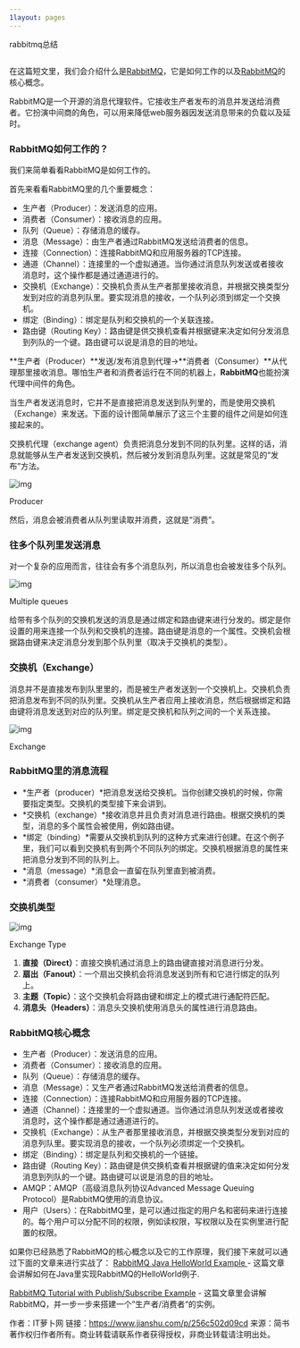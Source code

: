 ```yaml
---
1layout: pages
---
```


rabbitmq总结

```

```

在这篇短文里，我们会介绍什么是[RabbitMQ](http://www.javaguides.net/p/rabbitmq-java-tutorial-with-examples.html)，它是如何工作的以及[RabbitMQ](http://www.javaguides.net/p/rabbitmq-java-tutorial-with-examples.html)的核心概念。

RabbitMQ是一个开源的消息代理软件。它接收生产者发布的消息并发送给消费者。它扮演中间商的角色，可以用来降低web服务器因发送消息带来的负载以及延时。

### RabbitMQ如何工作的？

我们来简单看看RabbitMQ是如何工作的。

首先来看看RabbitMQ里的几个重要概念：

- 生产者（Producer）：发送消息的应用。
- 消费者（Consumer）：接收消息的应用。
- 队列（Queue）：存储消息的缓存。
- 消息（Message）：由生产者通过RabbitMQ发送给消费者的信息。
- 连接（Connection）：连接RabbitMQ和应用服务器的TCP连接。
- 通道（Channel）：连接里的一个虚拟通道。当你通过消息队列发送或者接收消息时，这个操作都是通过通道进行的。
- 交换机（Exchange）：交换机负责从生产者那里接收消息，并根据交换类型分发到对应的消息列队里。要实现消息的接收，一个队列必须到绑定一个交换机。
- 绑定（Binding）：绑定是队列和交换机的一个关联连接。
- 路由键（Routing Key）：路由键是供交换机查看并根据键来决定如何分发消息到列队的一个键。路由键可以说是消息的目的地址。

**生产者（Producer）**发送/发布消息到代理->**消费者（Consumer）**从代理那里接收消息。哪怕生产者和消费者运行在不同的机器上，**RabbitMQ**也能扮演代理中间件的角色。

当生产者发送消息时，它并不是直接把消息发送到队列里的，而是使用交换机（Exchange）来发送。下面的设计图简单展示了这三个主要的组件之间是如何连接起来的。

交换机代理（exchange agent）负责把消息分发到不同的队列里。这样的话，消息就能够从生产者发送到交换机，然后被分发到消息队列里。这就是常见的“发布”方法。

![img](https:////upload-images.jianshu.io/upload_images/15423847-a993cb2f86e90797.jpg-itluobo?imageMogr2/auto-orient/strip|imageView2/2/w/871/format/webp)

Producer

然后，消息会被消费者从队列里读取并消费，这就是“消费”。

### 往多个队列里发送消息

对一个复杂的应用而言，往往会有多个消息队列，所以消息也会被发往多个队列。



![img](https:////upload-images.jianshu.io/upload_images/15423847-3bc16e912d7edbc2.jpg-itluobo?imageMogr2/auto-orient/strip|imageView2/2/w/934/format/webp)

Multiple queues

给带有多个队列的交换机发送的消息是通过绑定和路由键来进行分发的。绑定是你设置的用来连接一个队列和交换机的连接。路由键是消息的一个属性。交换机会根据路由键来决定消息分发到那个队列里（取决于交换机的类型）。

### 交换机（Exchange）

消息并不是直接发布到队里里的，而是被生产者发送到一个交换机上。交换机负责把消息发布到不同的队列里。交换机从生产者应用上接收消息，然后根据绑定和路由键将消息发送到对应的队列里。绑定是交换机和队列之间的一个关系连接。



![img](https:////upload-images.jianshu.io/upload_images/15423847-64968e7b1f06b8d0.jpg-itluobo?imageMogr2/auto-orient/strip|imageView2/2/w/520/format/webp)

Exchange

### RabbitMQ里的消息流程

- *生产者（producer）*把消息发送给交换机。当你创建交换机的时候，你需要指定类型。交换机的类型接下来会讲到。
- *交换机（exchange）*接收消息并且负责对消息进行路由。根据交换机的类型，消息的多个属性会被使用，例如路由键。
- *绑定（binding）*需要从交换机到队列的这种方式来进行创建。在这个例子里，我们可以看到交换机有到两个不同队列的绑定。交换机根据消息的属性来把消息分发到不同的队列上。
- *消息（message）*消息会一直留在队列里直到被消费。
- *消费者（consumer）*处理消息。

### 交换机类型

![img](https:////upload-images.jianshu.io/upload_images/15423847-0c9b03fc31e8ac5a.jpg-itluobo?imageMogr2/auto-orient/strip|imageView2/2/w/1200/format/webp)

Exchange Type

1. **直接（Direct）**：直接交换机通过消息上的路由键直接对消息进行分发。
2. **扇出（Fanout）**：一个扇出交换机会将消息发送到所有和它进行绑定的队列上。
3. **主题（Topic）**：这个交换机会将路由键和绑定上的模式进行通配符匹配。
4. **消息头（Headers）**：消息头交换机使用消息头的属性进行消息路由。

### RabbitMQ核心概念

- 生产者（Producer）：发送消息的应用。
- 消费者（Consumer）：接收消息的应用。
- 队列（Queue）：存储消息的缓存。
- 消息（Message）：又生产者通过RabbitMQ发送给消费者的信息。
- 连接（Connection）：连接RabbitMQ和应用服务器的TCP连接。
- 通道（Channel）：连接里的一个虚拟通道。当你通过消息队列发送或者接收消息时，这个操作都是通过通道进行的。
- 交换机（Exchange）：从生产者那里接收消息，并根据交换类型分发到对应的消息列队里。要实现消息的接收，一个队列必须绑定一个交换机。
- 绑定（Binding）：绑定是队列和交换机的一个链接。
- 路由键（Routing Key）：路由键是供交换机查看并根据键的值来决定如何分发消息到列队的一个键。路由键可以说是消息的目的地址。
- AMQP：AMQP（高级消息队列协议Advanced Message Queuing Protocol）是RabbitMQ使用的消息协议。
- 用户（Users）：在RabbitMQ里，是可以通过指定的用户名和密码来进行连接的。每个用户可以分配不同的权限，例如读权限，写权限以及在实例里进行配置的权限。

如果你已经熟悉了RabbitMQ的核心概念以及它的工作原理，我们接下来就可以通过下面的文章来进行实战了：
 [RabbitMQ Java HelloWorld Example ](http://www.javaguides.net/2018/12/rabbitmq-java-helloworld-example.html) - 这篇文章会讲解如何在Java里实现RabbitMQ的HelloWorld例子.

[RabbitMQ Tutorial with Publish/Subscribe Example](http://www.javaguides.net/2018/12/rabbitmq-tutorial-with-publishsubscribe-example.html) - 这篇文章里会讲解RabbitMQ，并一步一步来搭建一个”生产者/消费者“的实例。



作者：IT萝卜网
链接：https://www.jianshu.com/p/256c502d09cd
来源：简书
著作权归作者所有。商业转载请联系作者获得授权，非商业转载请注明出处。